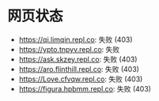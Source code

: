 # 网页状态
- https://qi.limqin.repl.co: 失败 (403)
- https://ypto.tnpyv.repl.co: 失败
- https://ask.skzey.repl.co: 失败 (403)
- https://aro.flinthill.repl.co: 失败 (403)
- https://Love.cfvqw.repl.co: 失败 (403)
- https://figura.hpbmm.repl.co: 失败 (403)
